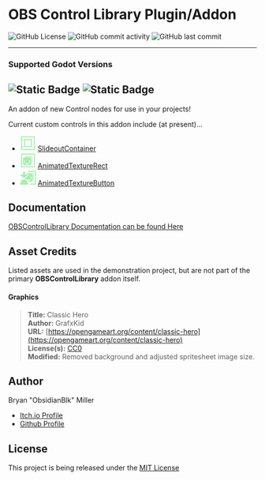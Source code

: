 # OBS Control Library Plugin/Addon

![GitHub License](https://img.shields.io/github/license/ObsidianBlk/OBSControlLibrary)
![GitHub commit activity](https://img.shields.io/github/commit-activity/t/ObsidianBlk/OBSControlLibrary)
![GitHub last commit](https://img.shields.io/github/last-commit/ObsidianBlk/OBSControlLibrary)

---

### Supported Godot Versions

![Static Badge](https://img.shields.io/badge/Godot-v4.2.2-%2523478cbf?logo=godot-engine&logoColor=cyian&color=green)
![Static Badge](https://img.shields.io/badge/Godot-v4.3-%2523478cbf?logo=godot-engine&logoColor=cyian&color=green)
---

An addon of new Control nodes for use in your projects!

Current custom controls in this addon include (at present)...

* ![SlideoutContainer icon](./addons/OBSControlLibrary/SlideoutContainer/SlideoutContainer.svg "SlideoutContainer icon") [SlideoutContainer](./docs/SlideoutContainer/slideout_container.md)
* ![AnimatedTextureRect icon](./addons/OBSControlLibrary/AnimatedTextureRect/AnimatedTextureRect.svg "AnimatedTextureRect icon") [AnimatedTextureRect](./docs/AnimatedTextureRect/animated_texture_rect.md)
* ![AnimatedTextureButton icon](./addons/OBSControlLibrary/AnimatedTextureButton/AnimatedTextureButton.svg "AnimatedTextureButton icon") [AnimatedTextureButton](./docs/AnimatedTextureButton/animated_texture_button.md)


## Documentation

[OBSControlLibrary Documentation can be found Here](./docs/index.md)

## Asset Credits

Listed assets are used in the demonstration project, but are not part of the primary **OBSControlLibrary** addon itself.

#### Graphics

> **Title:** Classic Hero  
> **Author:** GrafxKid  
> **URL:** [https://opengameart.org/content/classic-hero](https://opengameart.org/content/classic-hero)  
> **License(s):** [CC0](https://creativecommons.org/publicdomain/zero/1.0/)  
> **Modified:** Removed background and adjusted spritesheet image size.

## Author

Bryan "ObsidianBlk" Miller

* [Itch.io Profile](https://obsidianblk.itch.io/)
* [Github Profile](https://github.com/ObsidianBlk)

## License

This project is being released under the [MIT License](./LICENSE.md)
